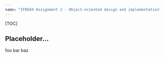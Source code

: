 ```yaml
---
name: "IFN584 Assignment 2 - Object-oriented design and implementation"
---
```


[TOC]

## Placeholder...

foo bar baz